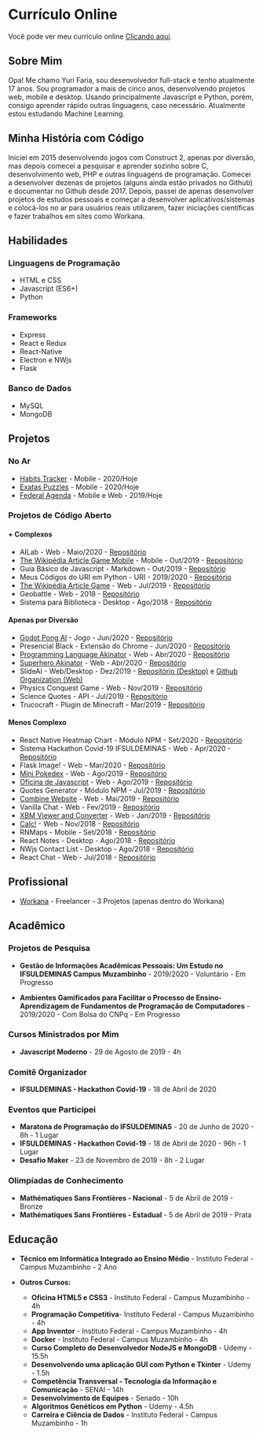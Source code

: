 # Currículo Online
Você pode ver meu currículo online <a href="https://windows87.github.io/">Clicando aqui</a>.

## Sobre Mim
Opa! Me chamo Yuri Faria, sou desenvolvedor full-stack e tenho atualmente 17 anos. Sou programador a mais de cinco anos, desenvolvendo projetos web, mobile e desktop. Usando principalmente Javascript e Python, porém, consigo aprender rápido outras linguagens, caso necessário. Atualmente estou estudando Machine Learning.

## Minha História com Código
Iniciei em 2015 desenvolvendo jogos com Construct 2, apenas por diversão, mas depois comecei a pesquisar e aprender sozinho sobre C, desenvolvimento web, PHP e outras linguagens de programação. Comecei a desenvolver dezenas de projetos (alguns ainda estão privados no Github) e documentar no Github desde 2017. Depois, passei de apenas desenvolver projetos de estudos pessoais e começar a desenvolver aplicativos/sistemas e colocá-los no ar para usuários reais utilizarem, fazer iniciações científicas e fazer trabalhos em sites como Workana.

## Habilidades
### Linguagens de Programação
- HTML e CSS
- Javascript (ES6+)
- Python

### Frameworks
- Express
- React e Redux
- React-Native
- Electron e NWjs
- Flask

### Banco de Dados
- MySQL
- MongoDB

## Projetos
### No Ar
- <a href="https://play.google.com/store/apps/details?id=com.heatmaphabittracker">Habits Tracker</a> - Mobile - 2020/Hoje
- <a href="https://play.google.com/store/apps/details?id=com.cspuzzles">Exatas Puzzles</a> - Mobile - 2020/Hoje
- <a href="https://play.google.com/store/apps/details?id=com.federalagenda">Federal Agenda</a> - Mobile e Web - 2019/Hoje

### Projetos de Código Aberto
#### + Complexos
- AILab - Web - Maio/2020 - <a href="https://github.com/Windows87/ailab">Repositório</a>
- <a href="https://play.google.com/store/apps/details?id=com.thewikipediaarticlegamemobile">The Wikipédia Article Game Mobile</a> - Mobile - Out/2019 - <a href="https://github.com/Windows87/the-wikipedia-article-game-mobile/">Repositório</a>
- Guia Básico de Javascript - Markdown - Out/2019 - <a href="https://github.com/Windows87/guia-basico-javascript">Repositório</a>
- Meus Códigos do URI em Python - URI - 2019/2020 - <a href="https://github.com/Windows87/uri-python">Repositório</a>
- <a href="https://windows87.github.io/the-wikipedia-article-game/">The Wikipédia Article Game</a> - Web - Jul/2019 - <a href="https://github.com/Windows87/the-wikipedia-article-game">Repositório</a>
- Geobattle - Web - 2018 - <a href="https://github.com/Windows87/geobattle/">Repositório</a>
- Sistema para Biblioteca - Desktop - Ago/2018 - <a href="https://github.com/Windows87/biblioteca/">Repositório</a>

#### Apenas por Diversão
- <a href="https://windows87.github.io/godot-pong-ai/">Godot Pong AI</a> - Jogo - Jun/2020 - <a href="https://github.com/Windows87/godot-pong-ai">Repositório</a>
- Presencial Black - Extensão do Chrome - Jun/2020 - <a href="https://github.com/Windows87/presencial-black">Repositório</a>
- <a href="https://programming-language-akinator.herokuapp.com/">Programming Language Akinator</a> - Web - Abr/2020 - <a href="https://github.com/Windows87/programming-language-akinator">Repositório</a>
- <a href="https://superhero-akinator.herokuapp.com/">Superhero Akinator</a> - Web - Abr/2020 - <a href="https://github.com/Windows87/superhero-akinator">Repositório</a>
- SlideAI - Web/Desktop - Dez/2019 - <a href="https://github.com/LeoFC97/pptx-maker">Repositório (Desktop)</a> e <a href="https://github.com/slideai">Github Organization (Web)</a>
- Physics Conquest Game - Web - Nov/2019 - <a href="https://github.com/Windows87/physics-conquest-game">Repositório</a>
- Science Quotes - API - Jul/2019 - <a href="https://github.com/Windows87/science-quotes">Repositório</a>
- Trucocraft - Plugin de Minecraft - Mar/2019 - <a href="https://github.com/Windows87/trucocraft">Repositório</a>

#### Menos Complexo
- React Native Heatmap Chart - Módulo NPM - Set/2020 - <a href="https://github.com/Windows87/react-native-heatmap-chart">Repositório</a>
- Sistema Hackathon Covid-19 IFSULDEMINAS - Web - Apr/2020 - <a href="https://github.com/Windows87/sistema-hackathon-covid19">Repositório</a>
- Flask Image! - Web - Mar/2020 - <a href="https://github.com/Windows87/image-upload-flask">Repositório</a>
- <a href="https://windows87.github.io/mini-pokedex/">Mini Pokedex</a> - Web - Ago/2019 - <a href="https://github.com/Windows87/mini-pokedex">Repositório</a>
- <a href="https://windows87.github.io/seminfo-javascript-moderno/">Oficina de Javascript</a> - Web - Ago/2019 - <a href="https://github.com/Windows87/seminfo-javascript-moderno">Repositório</a>
- Quotes Generator - Módulo NPM - Jul/2019 - <a href="https://github.com/Windows87/quotes-photos-generator">Repositório</a>
- <a href="https://windows87.github.io/combine-website/">Combine Website</a> - Web - Mai/2019 - <a href="https://github.com/Windows87/combine-website/">Repositório</a>
- Vanilla Chat - Web - Fev/2019 - <a href="https://github.com/Windows87/vanilla-chat/">Repositório</a>
- <a href="https://windows87.github.io/xbm-viewer-converter/">XBM Viewer and Converter</a> - Web - Jan/2019 - <a href="https://github.com/Windows87/xbm-viewer-converter/">Repositório</a>
- <a href="https://windows87.github.io/calc/">Calc!</a> - Web - Nov/2018 - <a href="https://github.com/Windows87/calc">Repositório</a>
- RNMaps - Mobile - Set/2018 - <a href="https://github.com/Windows87/RNMaps">Repositório</a>
- React Notes - Desktop - Ago/2018 - <a href="https://github.com/Windows87/react-notes/">Repositório</a>
- NWjs Contact List - Desktop - Ago/2018 - <a href="https://github.com/Windows87/nwjs-contact-list/">Repositório</a>
- React Chat - Web - Jul/2018 - <a href="https://github.com/Windows87/react-chat/">Repositório</a>

## Profissional
- <a href="https://www.workana.com/freelancer/2cb3c0575b8224b08adaad276bc68389">Workana</a> - Freelancer - 3 Projetos (apenas dentro do Workana)

## Acadêmico
### Projetos de Pesquisa

- **Gestão de Informações Acadêmicas Pessoais: Um Estudo no IFSULDEMINAS Campus Muzambinho** - 2019/2020 - Voluntário - Em Progresso

- **Ambientes Gamificados para Facilitar o Processo de Ensino-Aprendizagem de Fundamentos de Programação de Computadores** - 2019/2020 - Com Bolsa do CNPq - Em Progresso

### Cursos Ministrados por Mim
- **Javascript Moderno** - 29 de Agosto de 2019 - 4h

### Comitê Organizador
- **IFSULDEMINAS - Hackathon Covid-19** - 18 de Abril de 2020

### Eventos que Participei
- **Maratona de Programação do IFSULDEMINAS** - 20 de Junho de 2020 - 8h - 1 Lugar
- **IFSULDEMINAS - Hackathon Covid-19** - 18 de Abril de 2020 - 96h - 1 Lugar
- **Desafio Maker** - 23 de Novembro de 2019 - 8h - 2 Lugar

### Olimpíadas de Conhecimento
- **Mathématiques Sans Frontières - Nacional** - 5 de Abril de 2019 - Bronze
- **Mathématiques Sans Frontières - Estadual** - 5 de Abril de 2019 - Prata

## Educação
- **Técnico em Informática Integrado ao Ensino Médio** - Instituto Federal - Campus Muzambinho - 2 Ano

- **Outros Cursos:**
    - **Oficina HTML5 e CSS3** - Instituto Federal - Campus Muzambinho - 4h
    - **Programação Competitiva**- Instituto Federal - Campus Muzambinho - 4h
    - **App Inventor** - Instituto Federal - Campus Muzambinho - 4h
    - **Docker** - Instituto Federal - Campus Muzambinho - 4h
    - **Curso Completo do Desenvolvedor NodeJS e MongoDB** - Udemy - 15.5h
    - **Desenvolvendo uma aplicação GUI com Python e Tkinter** - Udemy - 1.5h
    - **Competência Transversal - Tecnologia da Informação e Comunicação** - SENAI - 14h
    - **Desenvolvimento de Equipes** - Senado - 10h
    - **Algoritmos Genéticos em Python** - Udemy - 4.5h
    - **Carreira e Ciência de Dados** - Instituto Federal - Campus Muzambinho - 1h
